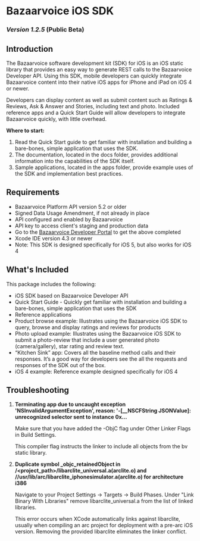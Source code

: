# Bazaarvoice iOS SDK 
### *Version 1.2.5* (Public Beta)

## Introduction
The Bazaarvoice software development kit (SDK) for iOS is an iOS static library that provides an easy way to generate REST calls to the Bazaarvoice Developer API. Using this SDK, mobile developers can quickly integrate Bazaarvoice content into their native iOS apps for iPhone and iPad on iOS 4 or newer.

Developers can display content as well as submit content such as Ratings & Reviews, Ask & Answer and Stories, including text and photo. Included reference apps and a Quick Start Guide will allow developers to integrate Bazaarvoice quickly, with little overhead.

**Where to start:**
 1. Read the Quick Start guide to get familiar with installation and building a bare-bones, simple application that uses the SDK.
 2. The documentation, located in the docs folder, provides additional information into the capabilities of the SDK itself.
 3. Sample applications, located in the apps folder, provide example uses of the SDK and implementation best practices.

## Requirements
* Bazaarvoice Platform API version 5.2 or older
 * Signed Data Usage Amendment, if not already in place
 * API configured and enabled by Bazaarvoice
 * API key to access client's staging and production data
 * Go to the [Bazaarvoice Developer Portal](http://developer.bazaarvoice.com) to get the above completed
* Xcode IDE version 4.3 or newer
* Note: This SDK is designed specifically for iOS 5, but also works for iOS 4

## What's Included
This package includes the following:

* iOS SDK based on Bazaarvoice Developer API
* Quick Start Guide - Quickly get familiar with installation and building a bare-bones, simple application that uses the SDK
* Reference applications
 * Product browse example: Illustrates using the Bazaarvoice iOS SDK to query, browse and display ratings and reviews for products
 * Photo upload example: Illustrates using the Bazaarvoice iOS SDK to submit a photo-review that include a user generated photo (camera/gallery), star rating and review text.
 * “Kitchen Sink” app: Covers all the baseline method calls and their responses. It’s a good way for developers see the all the requests and responses of the SDK out of the box.
 * iOS 4 example: Reference example designed specifically for iOS 4


## Troubleshooting

1. **Terminating app due to uncaught exception 'NSInvalidArgumentException', reason: '-[__NSCFString JSONValue]: unrecognized selector sent to instance 0x...**

	Make sure that you have added the -ObjC flag under Other Linker Flags in Build Settings.  

	This compiler flag instructs the linker to include all objects from the bv static library.

2. **Duplicate symbol _objc_retainedObject in /<project_path>/libarclite_universal.a(arclite.o) and /<toolchain path>/usr/lib/arc/libarclite_iphonesimulator.a(arclite.o) for architecture i386**

	Navigate to your Project Settings -> Targets -> Build Phases.  Under "Link Binary With Libraries" remove libarclite_universal.a from the list of linked libraries.

	This error occurs when XCode automatically links against libarclite, usually when compiling an arc project for deployment with a pre-arc iOS version. Removing the provided libarclite eliminates the linker conflict.